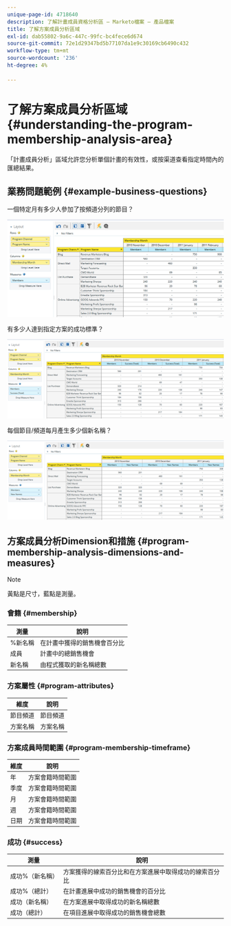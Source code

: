 ```yaml
---
unique-page-id: 4718640
description: 了解計畫成員資格分析區 — Marketo檔案 — 產品檔案
title: 了解方案成員分析區域
exl-id: dab55802-9a6c-447c-99fc-bc4fece6d674
source-git-commit: 72e1d29347bd5b77107da1e9c30169cb6490c432
workflow-type: tm+mt
source-wordcount: '236'
ht-degree: 4%

---
```


# 了解方案成員分析區域 {#understanding-the-program-membership-analysis-area}

「計畫成員分析」區域允許您分析單個計畫的有效性，或按渠道查看指定時間內的匯總結果。

## 業務問題範例 {#example-business-questions}

一個特定月有多少人參加了按頻道分列的節目？

![](assets/one-2.png)

有多少人達到指定方案的成功標準？

![](assets/two-2.png)

每個節目/頻道每月產生多少個新名稱？

![](assets/three-2.png)

## 方案成員分析Dimension和措施 {#program-membership-analysis-dimensions-and-measures}

>[!NOTE]
>
>黃點是尺寸，藍點是測量。

### 會籍 {#membership}

| 測量 | 說明 |
|---|---|
| %新名稱 | 在計畫中獲得的銷售機會百分比 |
| 成員 | 計畫中的總銷售機會 |
| 新名稱 | 由程式獲取的新名稱總數 |

### 方案屬性 {#program-attributes}

| 維度 | 說明 |
|---|---|
| 節目頻道 | 節目頻道 |
| 方案名稱 | 方案名稱 |

### 方案成員時間範圍 {#program-membership-timeframe}

| 維度 | 說明 |
|---|---|
| 年 | 方案會籍時間範圍 |
| 季度 | 方案會籍時間範圍 |
| 月 | 方案會籍時間範圍 |
| 週 | 方案會籍時間範圍 |
| 日期 | 方案會籍時間範圍 |

### 成功 {#success}

| 測量 | 說明 |
|---|---|
| 成功%（新名稱） | 方案獲得的線索百分比和在方案進展中取得成功的線索百分比 |
| 成功%（總計） | 在計畫進展中成功的銷售機會的百分比 |
| 成功（新名稱） | 在方案進展中取得成功的新名稱總數 |
| 成功（總計） | 在項目進展中取得成功的銷售機會總數 |

